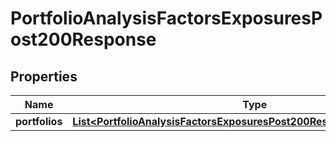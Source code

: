 

# PortfolioAnalysisFactorsExposuresPost200Response


## Properties

| Name | Type | Description | Notes |
|------------ | ------------- | ------------- | -------------|
|**portfolios** | [**List&lt;PortfolioAnalysisFactorsExposuresPost200ResponsePortfoliosInner&gt;**](PortfolioAnalysisFactorsExposuresPost200ResponsePortfoliosInner.md) |  |  |



